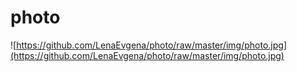 # photo

![https://github.com/LenaEvgena/photo/raw/master/img/photo.jpg](https://github.com/LenaEvgena/photo/raw/master/img/photo.jpg)

